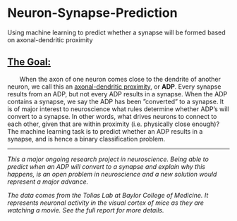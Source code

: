 # Neuron-Synapse-Prediction
Using machine learning to predict whether a synapse will be formed based on axonal-dendritic proximity



## <ins>The Goal:</ins>



&nbsp;&nbsp;&nbsp;&nbsp;&nbsp;&nbsp; When the axon of one neuron comes close to the dendrite of another neuron, we call this an <ins>axonal-dendritic proximity</ins>, or **ADP**. Every synapse results from an ADP, but not every ADP results in a synapse. When the ADP contains a synapse, we say the ADP has been ”converted” to a synapse. It is of major interest to neuroscience what rules determine whether ADP’s will convert to a synapse. In other words, what drives neurons to connect to each other, given that are within proximity (i.e. physically close enough)? The machine learning task is to predict whether an ADP results in a synapse, and is hence a binary classification problem.

   -------------------------------------------------------------------------------------------------------------------------

 *This a major ongoing research project in neuroscience. Being able to predict when an ADP will convert to a synapse and explain why this happens, is an open problem in neuroscience and a new solution would represent a major advance.*

*The data comes from the Tolias Lab at Baylor College of Medicine. It represents neuronal activity in the visual cortex of mice as they are watching a movie. See the full report for more details.*
